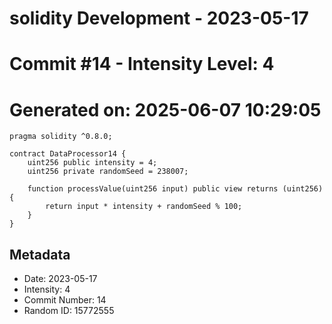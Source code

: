 ﻿# solidity Development - 2023-05-17
# Commit #14 - Intensity Level: 4
# Generated on: 2025-06-07 10:29:05
```solidity
pragma solidity ^0.8.0;

contract DataProcessor14 {
    uint256 public intensity = 4;
    uint256 private randomSeed = 238007;

    function processValue(uint256 input) public view returns (uint256) {
        return input * intensity + randomSeed % 100;
    }
}
```
## Metadata
- Date: 2023-05-17
- Intensity: 4
- Commit Number: 14
- Random ID: 15772555
